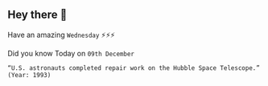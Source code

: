 ## Hey there 👋
Have an amazing `Wednesday` ⚡⚡⚡

Did you know Today on `09th December`
```
“U.S. astronauts completed repair work on the Hubble Space Telescope.” (Year: 1993)
```
